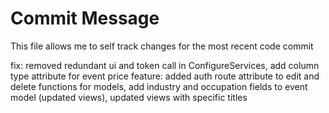 ﻿# Commit Message

This file allows me to self track changes for the most recent code commit

fix: removed redundant ui and token call in ConfigureServices, add column type attribute for event price 
feature: added auth route attribute to edit and delete functions for models, add industry and occupation fields to event model (updated views), updated views with specific titles
